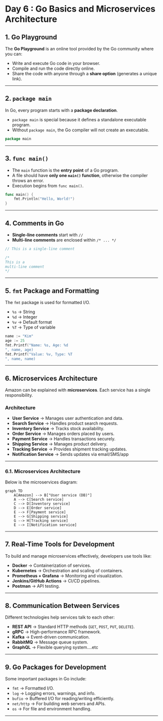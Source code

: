 # Day 6 : Go Basics and Microservices Architecture

## 1. Go Playground
The **Go Playground** is an online tool provided by the Go community where you can:
- Write and execute Go code in your browser.
- Compile and run the code directly online.
- Share the code with anyone through a **share option** (generates a unique link).


---

## 2. `package main`
In Go, every program starts with a **package declaration**.

- `package main` is special because it defines a standalone executable program.
- Without `package main`, the Go compiler will not create an executable.

```go
package main
```

---

## 3. `func main()`
- The `main` function is the **entry point** of a Go program.
- A file should have **only one `main()` function**, otherwise the compiler throws an error.
- Execution begins from `func main()`.

```go
func main() {
    fmt.Println("Hello, World!")
}
```

---

## 4. Comments in Go
- **Single-line comments** start with `//`
- **Multi-line comments** are enclosed within `/* ... */`

```go
// This is a single-line comment

/*
This is a 
multi-line comment
*/
```

---

## 5. `fmt` Package and Formatting
The `fmt` package is used for formatted I/O.

- `%s` → String
- `%d` → Integer
- `%v` → Default format
- `%T` → Type of variable

```go
name := "Kim"
age := 25
fmt.Printf("Name: %s, Age: %d
", name, age)
fmt.Printf("Value: %v, Type: %T
", name, name)
```

---

## 6. Microservices Architecture

Amazon can be explained with **microservices**. Each service has a single responsibility.

### Architecture
- **User Service** → Manages user authentication and data.
- **Search Service** → Handles product search requests.
- **Inventory Service** → Tracks stock availability.
- **Order Service** → Manages orders placed by users.
- **Payment Service** → Handles transactions securely.
- **Shipping Service** → Manages product delivery.
- **Tracking Service** → Provides shipment tracking updates.
- **Notification Service** → Sends updates via email/SMS/app

---


### 6.1. Microservices Architecture

Below is the microservices diagram:

```mermaid
graph TD
    A[Amazon] --> B["User service (DB)"]
    A --> C[Search service]
    C --> D[Inventory service]
    D --> E[Order service]
    E --> F[Payment service]
    E --> G[Shipping service]
    G --> H[Tracking service]
    E --> I[Notification service]
```

---




## 7. Real-Time Tools for Development
To build and manage microservices effectively, developers use tools like:
- **Docker** → Containerization of services.
- **Kubernetes** → Orchestration and scaling of containers.
- **Prometheus + Grafana** → Monitoring and visualization.
- **Jenkins/GitHub Actions** → CI/CD pipelines.
- **Postman** → API testing.

---

## 8. Communication Between Services
Different technologies help services talk to each other:

- **REST API** → Standard HTTP methods (`GET`, `POST`, `PUT`, `DELETE`).
- **gRPC** → High-performance RPC framework.
- **Kafka** → Event-driven communication.
- **RabbitMQ** → Message queue system.
- **GraphQL** → Flexible querying system....etc

---

## 9. Go Packages for Development
Some important packages in Go include:
- `fmt` → Formatted I/O.
- `log` → Logging errors, warnings, and info.
- `bufio` → Buffered I/O for reading/writing efficiently.
- `net/http` → For building web servers and APIs.
- `os` → For file and environment handling.

---
